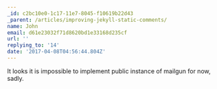 ```yaml
---
_id: c2bc10e0-1c17-11e7-8045-f10619b22d43
_parent: /articles/improving-jekyll-static-comments/
name: John
email: d61e23032f71d8620bd1e33168d235cf
url: ''
replying_to: '14'
date: '2017-04-08T04:56:44.804Z'
---
```


It looks it is impossible to implement public instance of mailgun for now, sadly.
